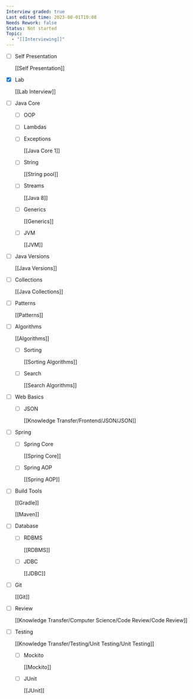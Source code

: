 ```yaml
---
Interview graded: true
Last edited time: 2023-08-01T10:08
Needs Rework: false
Status: Not started
Topic:
  - "[[Interviewing]]"
---
```

- [ ] Self Presentation
    
    [[Self Presentation]]
    
- [x] Lab
    
    [[Lab Interview]]
    
- [ ] Java Core
    - [ ] OOP
    - [ ] Lambdas
    - [ ] Exceptions
        
        [[Java Core 1]]
        
    - [ ] String
        
        [[String pool]]
        
    - [ ] Streams
        
        [[Java 8]]
        
    - [ ] Generics
        
        [[Generics]]
        
    - [ ] JVM
        
        [[JVM]]
        
- [ ] Java Versions
    
    [[Java Versions]]
    
- [ ] Collections
    
    [[Java Collections]]
    
- [ ] Patterns
    
    [[Patterns]]
    
- [ ] Algorithms
    
    [[Algorithms]]
    
    - [ ] Sorting
        
        [[Sorting Algorithms]]
        
    - [ ] Search
        
        [[Search Algorithms]]
        
- [ ] Web Basics
    - [ ] JSON
        
        [[Knowledge Transfer/Frontend/JSON/JSON]]
        
- [ ] Spring
    - [ ] Spring Core
        
        [[Spring Core]]
        
    - [ ] Spring AOP
        
        [[Spring AOP]]
        
- [ ] Build Tools
    
    [[Gradle]]
    
    [[Maven]]
    
- [ ] Database
    - [ ] RDBMS
        
        [[RDBMS]]
        
    - [ ] JDBC
        
        [[JDBC]]
        
- [ ] Git
    
    [[Git]]
    
- [ ] Review
    
    [[Knowledge Transfer/Computer Science/Code Review/Code Review]]
    
- [ ] Testing
    
    [[Knowledge Transfer/Testing/Unit Testing/Unit Testing]]
    
    - [ ] Mockito
        
        [[Mockito]]
        
    - [ ] JUnit
        
        [[JUnit]]